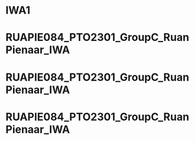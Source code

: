 # IWA1
# RUAPIE084_PTO2301_GroupC_RuanPienaar_IWA
# RUAPIE084_PTO2301_GroupC_RuanPienaar_IWA
# RUAPIE084_PTO2301_GroupC_RuanPienaar_IWA
